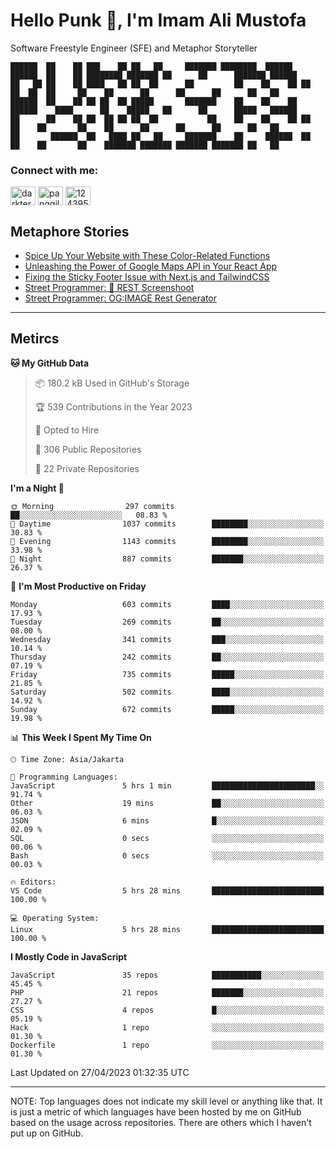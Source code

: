 <h1>Hello Punk 👋, I'm Imam Ali Mustofa</h1>
<p>Software Freestyle Engineer (SFE) and Metaphor Storyteller</p>

```shell
██████  ██    ██ ███    ██ ██   ██     ███████ ████████  ██████  ██████  ██    ██ ████████ ███████ ██      ██      ███████ ██████  
██   ██ ██    ██ ████   ██ ██  ██      ██         ██    ██    ██ ██   ██  ██  ██     ██    ██      ██      ██      ██      ██   ██ 
██████  ██    ██ ██ ██  ██ █████       ███████    ██    ██    ██ ██████    ████      ██    █████   ██      ██      █████   ██████  
██      ██    ██ ██  ██ ██ ██  ██           ██    ██    ██    ██ ██   ██    ██       ██    ██      ██      ██      ██      ██   ██ 
██       ██████  ██   ████ ██   ██     ███████    ██     ██████  ██   ██    ██       ██    ███████ ███████ ███████ ███████ ██   ██ 
```

<p>
  <h3>Connect with me:</h3>
  <p>
  <a href="https://dev.to/darkterminal" target="blank"><img align="center" src="https://raw.githubusercontent.com/rahuldkjain/github-profile-readme-generator/master/src/images/icons/Social/devto.svg" alt="darkterminal" height="30" width="40" /></a>
  <a href="https://twitter.com/panggilmeiam" target="blank"><img align="center" src="https://raw.githubusercontent.com/rahuldkjain/github-profile-readme-generator/master/src/images/icons/Social/twitter.svg" alt="panggilmeiam" height="30" width="40" /></a>
  <a href="https://stackoverflow.com/users/12439522" target="blank"><img align="center" src="https://raw.githubusercontent.com/rahuldkjain/github-profile-readme-generator/master/src/images/icons/Social/stack-overflow.svg" alt="12439522" height="30" width="40" /></a>
  </p>
</p>

## Metaphore Stories
<!-- BLOG-POST-LIST:START -->
- [Spice Up Your Website with These Color-Related Functions](https://dev.to/streetcommunityprogrammer/spice-up-your-website-with-these-color-related-functions-2e6j)
- [Unleashing the Power of Google Maps API in Your React App](https://dev.to/streetcommunityprogrammer/unleashing-the-power-of-google-maps-api-in-your-react-app-17cd)
- [Fixing the Sticky Footer Issue with Next.js and TailwindCSS](https://dev.to/streetcommunityprogrammer/fixing-the-sticky-footer-issue-with-nextjs-and-tailwindcss-1i2b)
- [Street Programmer: 📸 REST Screenshoot](https://dev.to/darkterminal/rest-screenshoot-2a4o)
- [Street Programmer: OG:IMAGE Rest Generator](https://dev.to/darkterminal/street-programmer-ogimage-rest-generator-1jod)
<!-- BLOG-POST-LIST:END -->

---
## Metircs

<!--START_SECTION:waka-->
**🐱 My GitHub Data** 

> 📦 180.2 kB Used in GitHub's Storage 
 > 
> 🏆 539 Contributions in the Year 2023
 > 
> 💼 Opted to Hire
 > 
> 📜 306 Public Repositories 
 > 
> 🔑 22 Private Repositories 
 > 
**I'm a Night 🦉** 

```text
🌞 Morning                297 commits         ██░░░░░░░░░░░░░░░░░░░░░░░   08.83 % 
🌆 Daytime                1037 commits        ████████░░░░░░░░░░░░░░░░░   30.83 % 
🌃 Evening                1143 commits        ████████░░░░░░░░░░░░░░░░░   33.98 % 
🌙 Night                  887 commits         ███████░░░░░░░░░░░░░░░░░░   26.37 % 
```
📅 **I'm Most Productive on Friday** 

```text
Monday                   603 commits         ████░░░░░░░░░░░░░░░░░░░░░   17.93 % 
Tuesday                  269 commits         ██░░░░░░░░░░░░░░░░░░░░░░░   08.00 % 
Wednesday                341 commits         ███░░░░░░░░░░░░░░░░░░░░░░   10.14 % 
Thursday                 242 commits         ██░░░░░░░░░░░░░░░░░░░░░░░   07.19 % 
Friday                   735 commits         █████░░░░░░░░░░░░░░░░░░░░   21.85 % 
Saturday                 502 commits         ████░░░░░░░░░░░░░░░░░░░░░   14.92 % 
Sunday                   672 commits         █████░░░░░░░░░░░░░░░░░░░░   19.98 % 
```


📊 **This Week I Spent My Time On** 

```text
🕑︎ Time Zone: Asia/Jakarta

💬 Programming Languages: 
JavaScript               5 hrs 1 min         ███████████████████████░░   91.74 % 
Other                    19 mins             ██░░░░░░░░░░░░░░░░░░░░░░░   06.03 % 
JSON                     6 mins              █░░░░░░░░░░░░░░░░░░░░░░░░   02.09 % 
SQL                      0 secs              ░░░░░░░░░░░░░░░░░░░░░░░░░   00.06 % 
Bash                     0 secs              ░░░░░░░░░░░░░░░░░░░░░░░░░   00.03 % 

🔥 Editors: 
VS Code                  5 hrs 28 mins       █████████████████████████   100.00 % 

💻 Operating System: 
Linux                    5 hrs 28 mins       █████████████████████████   100.00 % 
```

**I Mostly Code in JavaScript** 

```text
JavaScript               35 repos            ███████████░░░░░░░░░░░░░░   45.45 % 
PHP                      21 repos            ███████░░░░░░░░░░░░░░░░░░   27.27 % 
CSS                      4 repos             █░░░░░░░░░░░░░░░░░░░░░░░░   05.19 % 
Hack                     1 repo              ░░░░░░░░░░░░░░░░░░░░░░░░░   01.30 % 
Dockerfile               1 repo              ░░░░░░░░░░░░░░░░░░░░░░░░░   01.30 % 
```




 Last Updated on 27/04/2023 01:32:35 UTC
<!--END_SECTION:waka-->

---
NOTE: Top languages does not indicate my skill level or anything like that. It is just a metric of which languages have been hosted by me on GitHub based on the usage across repositories. There are others which I haven't put up on GitHub.
